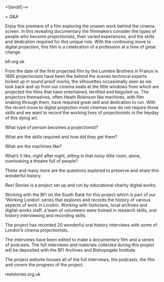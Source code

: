 
<![endif]-->

_+ Q&A_

Enjoy this premiere of a film exploring the unseen work behind the cinema screen. In this revealing documentary the filmmakers consider the types of people who become projectionists, their varied experiences, and the skills and dedication required for this unique role. With the continuing move to digital projection, this film is a celebration of a profession at a time of great change.

bfi.org.uk

From the date of the first projected film by the Lumière Brothers in France in 1895 projectionists have been the behind the scenes technical experts locked up in sound proof rooms, the silhouettes occasionally seen as we look back and up from our cinema seats at the little windows from which are projected the films that have entertained, terrified and beguiled us. The projectors themselves, often Heath Robinson like machines, with film snaking through them, have required great skill and dedication to run. With the recent move to digital projection most cinemas now do not require those skills and we want to record the working lives of projectionists in the heyday of this dying art.

What type of person becomes a projectionist?

What are the skills required and how did they get them?

What are the machines like?

What’s it like, night after night, sitting in that noisy little room, alone, overlooking a theatre full of people?

These and many more are the questions explored to preserve and share this wonderful history.

_Reel Stories_ is a project set up and run by educational charity digital:works.

Working with the BFI on the South Bank for this project which is part of our ‘Working London’ series that explores and records the history of various aspects of work in London. Working with historians, local archives and digital-works staff, a team of volunteers were trained in research skills, oral history interviewing and recording skills.

The project has recorded 20 wonderful oral history interviews with some of London’s cinema projectionists.

The interviews have been edited to make a documentary film and a series of podcasts. The full interviews and materials collected during this project will be deposited with the BFI Archives and Bishopsgate Institute.

The project website houses all of the full interviews, the podcasts, the film and covers the progress of the project.

reelstories.org.uk
<!--stackedit_data:
eyJoaXN0b3J5IjpbMTIzNTY4NDAzXX0=
-->